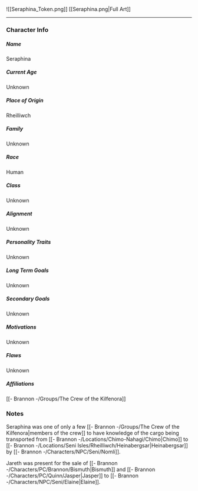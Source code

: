 ![[Seraphina_Token.png]]
[[Seraphina.png|Full Art]]

---
### Character Info

##### Name 
Seraphina 

##### Current Age
Unknown

##### Place of Origin
Rheilliwch

##### Family
Unknown

##### Race
Human

##### Class
Unknown

##### Alignment
Unknown

##### Personality Traits
Unknown

##### Long Term Goals
Unknown

##### Secondary Goals
Unknown

##### Motivations
Unknown

##### Flaws
Unknown

##### Affiliations
[[- Brannon -/Groups/The Crew of the Kilfenora]]

### Notes
Seraphina was one of only a few [[- Brannon -/Groups/The Crew of the Kilfenora|members of the crew]] to have knowledge of the cargo being transported from [[- Brannon -/Locations/Chimo-Nahagi/Chimo|Chimo]] to [[- Brannon -/Locations/Seni Isles/Rheilliwch/Heinabergsar|Heinabergsar]] by [[- Brannon -/Characters/NPC/Seni/Nomli]].

Jareth was present for the sale of [[- Brannon -/Characters/PC/Brannon/Bismuth|Bismuth]] and [[- Brannon -/Characters/PC/Quinn/Jasper|Jasper]] to [[- Brannon -/Characters/NPC/Seni/Elaine|Elaine]].